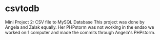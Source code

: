 # csvtodb
Mini Project 2: CSV file to MySQL Database
This project was done by Angela and Zalak equally. Her PHPstorm was not working in the endso we worked on 1 computer and made the commits through Angela's PHPstorm.
